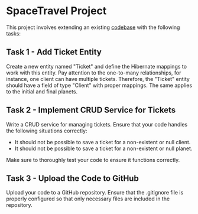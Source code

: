 # SpaceTravel Project

This project involves extending an existing [codebase](https://github.com/andriiiiiko/jd-homework-13) with the following
tasks:

## Task 1 - Add Ticket Entity

Create a new entity named "Ticket" and define the Hibernate mappings to work with this entity. Pay attention to the 
one-to-many relationships, for instance, one client can have multiple tickets. Therefore, the "Ticket" entity should 
have a field of type "Client" with proper mappings. The same applies to the initial and final planets.

## Task 2 - Implement CRUD Service for Tickets

Write a CRUD service for managing tickets. Ensure that your code handles the following situations correctly:

- It should not be possible to save a ticket for a non-existent or null client.
- It should not be possible to save a ticket for a non-existent or null planet.

Make sure to thoroughly test your code to ensure it functions correctly.

## Task 3 - Upload the Code to GitHub

Upload your code to a GitHub repository. Ensure that the .gitignore file is properly configured so that only necessary 
files are included in the repository.
